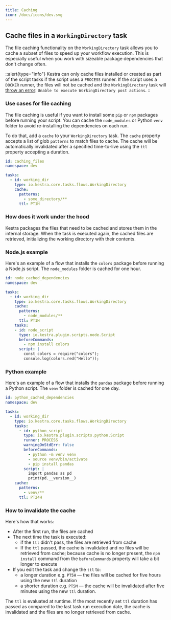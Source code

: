 ```yaml
---
title: Caching
icon: /docs/icons/dev.svg
---
```


## Cache files in a `WorkingDirectory` task

The file caching functionality on the  `WorkingDirectory` task allows you to cache a subset of files to speed up your workflow execution. This is especially useful when you work with sizeable package dependencies that don't change often.

::alert{type="info"}
Kestra can only cache files installed or created as part of the script tasks if the script uses a `PROCESS` runner. If the script uses a `DOCKER` runner, the files will not be cached and the `WorkingDirectory` task will [throw an error](https://github.com/kestra-io/kestra/issues/2233): `Unable to execute WorkingDirectory post actions`.
::

### Use cases for file caching

The file caching is useful if you want to install some `pip` or `npm` packages before running your script. You can cache the `node_modules` or Python `venv` folder to avoid re-installing the dependencies on each run.

To do that, add a `cache` to your `WorkingDirectory` task. The `cache` property accepts a list of glob `patterns` to match files to cache. The cache will be automatically invalidated after a specified time-to-live using the `ttl` property accepting a duration.

```yaml
id: caching_files
namespace: dev

tasks:
  - id: working_dir
    type: io.kestra.core.tasks.flows.WorkingDirectory
    cache:
      patterns:
        - some_directory/**
      ttl: PT1H
```


### How does it work under the hood

Kestra packages the files that need to be cached and stores them in the internal storage. When the task is executed again, the cached files are retrieved, initializing the working directory with their contents.

### Node.js example

Here's an example of a flow that installs the `colors` package before running a Node.js script. The `node_modules` folder is cached for one hour.

```yaml
id: node_cached_dependencies
namespace: dev

tasks:
  - id: working_dir
    type: io.kestra.core.tasks.flows.WorkingDirectory
    cache:
      patterns:
        - node_modules/**
      ttl: PT1H
    tasks:
    - id: node_script
      type: io.kestra.plugin.scripts.node.Script
      beforeCommands:
        - npm install colors
      script: |
        const colors = require("colors");
        console.log(colors.red("Hello"));
```

### Python example

Here's an example of a flow that installs the `pandas` package before running a Python script. The `venv` folder is cached for one day.

```yaml
id: python_cached_dependencies
namespace: dev

tasks:
  - id: working_dir
    type: io.kestra.core.tasks.flows.WorkingDirectory
    tasks:
      - id: python_script
        type: io.kestra.plugin.scripts.python.Script
        runner: PROCESS
        warningOnStdErr: false
        beforeCommands:
          - python -m venv venv
          - source venv/bin/activate
          - pip install pandas
        script: |
          import pandas as pd
          print(pd.__version__)
    cache:
      patterns:
        - venv/**
      ttl: PT24H
```

### How to invalidate the cache

Here's how that works:
- After the first run, the files are cached
- The next time the task is executed:
  - if the `ttl` didn't pass, the files are retrieved from cache
  - If the `ttl` passed, the cache is invalidated and no files will be retrieved from cache; because cache is no longer present, the `npm install` command from the `beforeCommands` property will take a bit longer to execute
- If you edit the task and change the `ttl` to:
  - a longer duration e.g. `PT5H` — the files will be cached for five hours using the new `ttl` duration
  - a shorter duration e.g. `PT5M` — the cache will be invalidated after five minutes using the new `ttl` duration.

The `ttl` is evaluated at runtime. If the most recently set `ttl` duration has passed as compared to the last task run execution date, the cache is invalidated and the files are no longer retrieved from cache.


